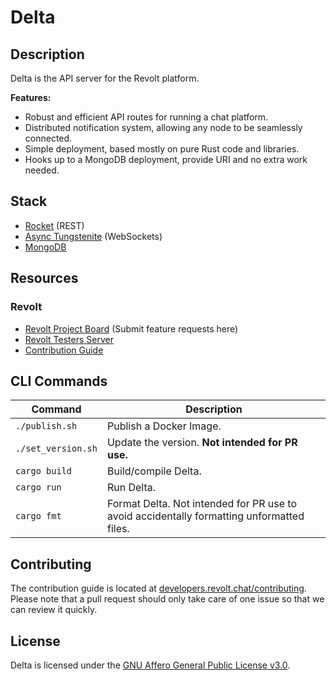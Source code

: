 # Delta

## Description

Delta is the API server for the Revolt platform.

**Features:**

- Robust and efficient API routes for running a chat platform.
- Distributed notification system, allowing any node to be seamlessly connected.
- Simple deployment, based mostly on pure Rust code and libraries.
- Hooks up to a MongoDB deployment, provide URI and no extra work needed.

## Stack

- [Rocket](https://rocket.rs/) (REST)
- [Async Tungstenite](https://github.com/sdroege/async-tungstenite) (WebSockets)
- [MongoDB](https://mongodb.com/)

## Resources

### Revolt

- [Revolt Project Board](https://github.com/revoltchat/revolt/discussions) (Submit feature requests here)
- [Revolt Testers Server](https://app.revolt.chat/invite/Testers)
- [Contribution Guide](https://developers.revolt.chat/contributing)

## CLI Commands

| Command            | Description                                                                               |
| ------------------ | ----------------------------------------------------------------------------------------- |
| `./publish.sh`     | Publish a Docker Image.                                                                   |
| `./set_version.sh` | Update the version. **Not intended for PR use.**                                          |
| `cargo build`      | Build/compile Delta.                                                                      |
| `cargo run`        | Run Delta.                                                                                |
| `cargo fmt`        | Format Delta. Not intended for PR use to avoid accidentally formatting unformatted files. |

## Contributing

The contribution guide is located at [developers.revolt.chat/contributing](https://developers.revolt.chat/contributing).
Please note that a pull request should only take care of one issue so that we can review it quickly.

## License

Delta is licensed under the [GNU Affero General Public License v3.0](https://github.com/revoltchat/delta/blob/master/LICENSE).
